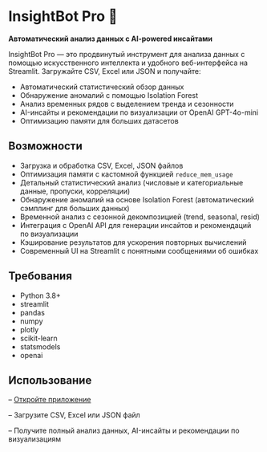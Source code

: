 # InsightBot Pro 🚀

**Автоматический анализ данных с AI-powered инсайтами**

InsightBot Pro — это продвинутый инструмент для анализа данных с помощью искусственного интеллекта и удобного веб-интерфейса на Streamlit. Загружайте CSV, Excel или JSON и получайте:

- Автоматический статистический обзор данных  
- Обнаружение аномалий с помощью Isolation Forest  
- Анализ временных рядов с выделением тренда и сезонности  
- AI-инсайты и рекомендации по визуализации от OpenAI GPT-4o-mini  
- Оптимизацию памяти для больших датасетов  

## Возможности

- Загрузка и обработка CSV, Excel, JSON файлов  
- Оптимизация памяти с кастомной функцией `reduce_mem_usage`  
- Детальный статистический анализ (числовые и категориальные данные, пропуски, корреляции)  
- Обнаружение аномалий на основе Isolation Forest (автоматический сэмплинг для больших данных)  
- Временной анализ с сезонной декомпозицией (trend, seasonal, resid)  
- Интеграция с OpenAI API для генерации инсайтов и рекомендаций по визуализации  
- Кэширование результатов для ускорения повторных вычислений  
- Современный UI на Streamlit с понятными сообщениями об ошибках  

## Требования

- Python 3.8+  
- streamlit  
- pandas  
- numpy  
- plotly  
- scikit-learn  
- statsmodels  
- openai  

## Использование
– [Откройте приложение](https://datavisaiassistant.streamlit.app/)

– Загрузите CSV, Excel или JSON файл

– Получите полный анализ данных, AI-инсайты и рекомендации по визуализациям
